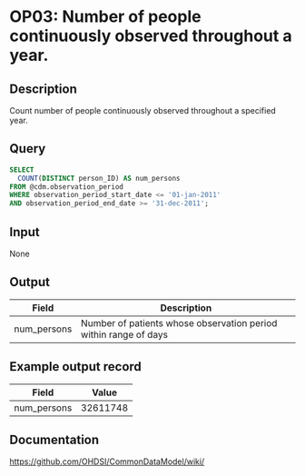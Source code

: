 <!---
Group:observation period
Name:OP03 Number of people continuously observed throughout a year.
Author:Patrick Ryan
CDM Version: 5.3
-->

# OP03: Number of people continuously observed throughout a year.

## Description
Count number of people continuously observed throughout a specified year.

## Query
```sql
SELECT
  COUNT(DISTINCT person_ID) AS num_persons
FROM @cdm.observation_period
WHERE observation_period_start_date <= '01-jan-2011'
AND observation_period_end_date >= '31-dec-2011';
```

## Input

None

## Output

|  Field |  Description |
| ---    | ---          |
| num_persons |  Number of patients whose observation period within range of days |

## Example output record

|  Field      |  Value    |
| ---         | ---       |
| num_persons |  32611748 |

## Documentation
https://github.com/OHDSI/CommonDataModel/wiki/
